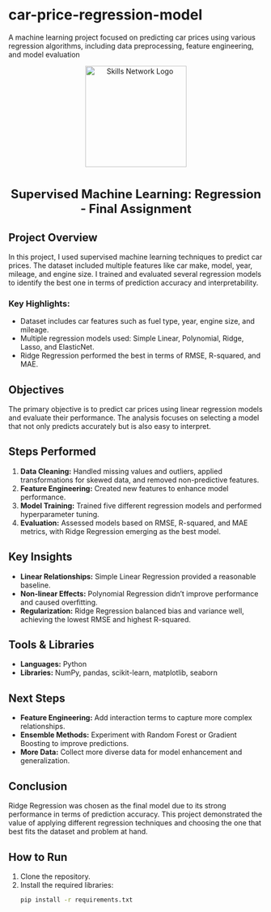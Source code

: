 # car-price-regression-model
A machine learning project focused on predicting car prices using various regression algorithms, including data preprocessing, feature engineering, and model evaluation
<p style="text-align:center">
    <a href="https://skills.network/?utm_medium=Exinfluencer&utm_source=Exinfluencer&utm_content=000026UJ&utm_term=10006555&utm_id=NA-SkillsNetwork-Channel-SkillsNetworkCoursesIBMDeveloperSkillsNetworkML0101ENSkillsNetwork20718538-2022-01-01">
    <img src="https://cf-courses-data.s3.us.cloud-object-storage.appdomain.cloud/assets/logos/SN_web_lightmode.png" width="200" alt="Skills Network Logo" />
    </a>
</p>

<h1 align="center"><font size="5">Supervised Machine Learning: Regression - Final Assignment</font></h1>

## Project Overview
In this project, I used supervised machine learning techniques to predict car prices. The dataset included multiple features like car make, model, year, mileage, and engine size. I trained and evaluated several regression models to identify the best one in terms of prediction accuracy and interpretability.

### Key Highlights:
- Dataset includes car features such as fuel type, year, engine size, and mileage.
- Multiple regression models used: Simple Linear, Polynomial, Ridge, Lasso, and ElasticNet.
- Ridge Regression performed the best in terms of RMSE, R-squared, and MAE.

## Objectives
The primary objective is to predict car prices using linear regression models and evaluate their performance. The analysis focuses on selecting a model that not only predicts accurately but is also easy to interpret.

## Steps Performed
1. **Data Cleaning:** Handled missing values and outliers, applied transformations for skewed data, and removed non-predictive features.
2. **Feature Engineering:** Created new features to enhance model performance.
3. **Model Training:** Trained five different regression models and performed hyperparameter tuning.
4. **Evaluation:** Assessed models based on RMSE, R-squared, and MAE metrics, with Ridge Regression emerging as the best model.

## Key Insights
- **Linear Relationships:** Simple Linear Regression provided a reasonable baseline.
- **Non-linear Effects:** Polynomial Regression didn’t improve performance and caused overfitting.
- **Regularization:** Ridge Regression balanced bias and variance well, achieving the lowest RMSE and highest R-squared.

## Tools & Libraries
- **Languages:** Python
- **Libraries:** NumPy, pandas, scikit-learn, matplotlib, seaborn

## Next Steps
- **Feature Engineering:** Add interaction terms to capture more complex relationships.
- **Ensemble Methods:** Experiment with Random Forest or Gradient Boosting to improve predictions.
- **More Data:** Collect more diverse data for model enhancement and generalization.

## Conclusion
Ridge Regression was chosen as the final model due to its strong performance in terms of prediction accuracy. This project demonstrated the value of applying different regression techniques and choosing the one that best fits the dataset and problem at hand.

## How to Run
1. Clone the repository.
2. Install the required libraries:
   ```bash
   pip install -r requirements.txt
